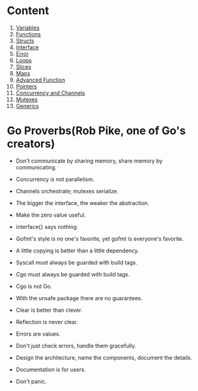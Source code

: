 # Content

1. [Variables](https://github.com/lamsalsangam/Go/tree/master/learn/0.%20Another%20Path/Variables)
2. [Functions](https://github.com/lamsalsangam/Go/tree/master/learn/0.%20Another%20Path/Functions)
3. [Structs](https://github.com/lamsalsangam/Go/tree/master/learn/0.%20Another%20Path/Structs)
4. [Interface](https://github.com/lamsalsangam/Go/tree/master/learn/0.%20Another%20Path/Interface)
5. [Error](https://github.com/lamsalsangam/Go/tree/master/learn/0.%20Another%20Path/Errors)
6. [Loops](https://github.com/lamsalsangam/Go/tree/master/learn/0.%20Another%20Path/Loops)
7. [Slices](https://github.com/lamsalsangam/Go/tree/master/learn/0.%20Another%20Path/Slices)
8. [Maps](https://github.com/lamsalsangam/Go/tree/master/learn/0.%20Another%20Path/Maps)
9. [Advanced Function](https://github.com/lamsalsangam/Go/tree/master/learn/0.%20Another%20Path/Advanced%20Function)
10. [Pointers](https://github.com/lamsalsangam/Go/tree/master/learn/0.%20Another%20Path/Pointers)
11. [Concurrency and Channels](https://github.com/lamsalsangam/Go/tree/master/learn/0.%20Another%20Path/Concurrency)
12. [Mutexes](https://github.com/lamsalsangam/Go/tree/master/learn/0.%20Another%20Path/Mutexes)
13. [Generics](https://github.com/lamsalsangam/Go/tree/master/learn/0.%20Another%20Path/Generics)

# Go Proverbs(Rob Pike, one of Go's creators)

- Don't communicate by sharing memory, share memory by communicating.

- Concurrency is not parallelism.

- Channels orchestrate; mutexes serialize.

- The bigger the interface, the weaker the abstraction.

- Make the zero value useful.

- interface{} says nothing.

- Gofmt's style is no one's favorite, yet gofmt is everyone's favorite.

- A little copying is better than a little dependency.

- Syscall must always be guarded with build tags.

- Cgo must always be guarded with build tags.

- Cgo is not Go.

- With the unsafe package there are no guarantees.

- Clear is better than clever.

- Reflection is never clear.

- Errors are values.

- Don't just check errors, handle them gracefully.

- Design the architecture, name the components, document the details.

- Documentation is for users.

- Don't panic.
